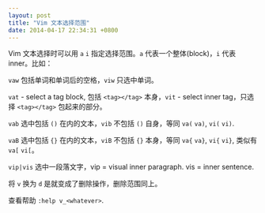 ```yaml
---
layout: post
title: "Vim 文本选择范围"
date: 2014-04-17 22:34:31 +0800
---
```


Vim 文本选择时可以用 `a` `i` 指定选择范围。`a` 代表一个整体(block)，`i` 代表 inner。比如：

`vaw` 包括单词和单词后的空格，`viw` 只选中单词。

`vat` - select a tag block, 包括 `<tag></tag>` 本身，`vit` - select inner tag，只选择 `<tag></tag>` 包起来的部分。

`vab` 选中包括 `()` 在内的文本，`vib` 不包括 `()` 自身，等同 `va(` `va)`, `vi(` `vi)`.

`vaB` 选中包括 `{}` 在内的文本，`viB` 不包括 `{}` 本身，等同 `va{` `va}`, `vi{` `vi}`, 类似有 `va[` `vi[`。

`vip|vis` 选中一段落文字，vip = visual inner paragraph. vis = inner sentence.

将 `v` 换为 `d` 是就变成了删除操作，删除范围同上。

查看帮助 `:help v_<whatever>`.

